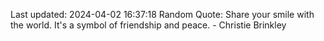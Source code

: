 Last updated: 2024-04-02 16:37:18
Random Quote: Share your smile with the world. It's a symbol of friendship and peace. - Christie Brinkley
